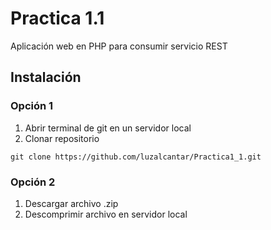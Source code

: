 # Practica 1.1

Aplicación web en PHP para consumir servicio REST

## Instalación
### Opción 1
1. Abrir terminal de git en un servidor local
2. Clonar repositorio

```
git clone https://github.com/luzalcantar/Practica1_1.git
```

### Opción 2
1. Descargar archivo .zip 
2. Descomprimir archivo en servidor local
